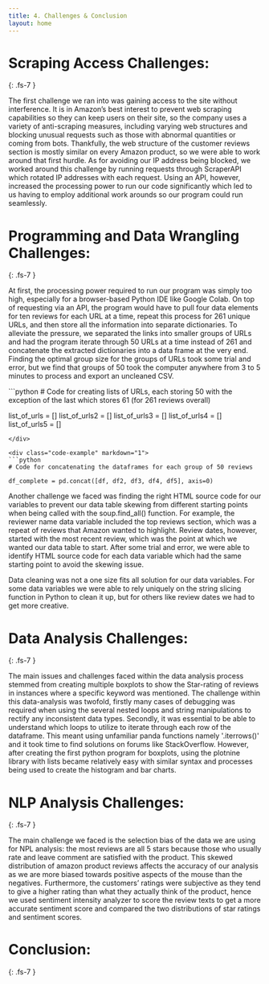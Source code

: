 ```yaml
---
title: 4. Challenges & Conclusion
layout: home
---
```


# **Scraping Access Challenges:**
{: .fs-7 }

The first challenge we ran into was gaining access to the site without interference. It is in Amazon’s best interest to prevent web scraping capabilities so they can keep users on their site, so the company uses a variety of anti-scraping measures, including varying web structures and blocking unusual requests such as those with abnormal quantities or coming from bots. Thankfully, the web structure of the customer reviews section is mostly similar on every Amazon product, so we were able to work around that first hurdle. As for avoiding our IP address being blocked, we worked around this challenge by running requests through ScraperAPI which rotated IP addresses with each request. Using an API, however, increased the processing power to run our code significantly which led to us having to employ additional work arounds so our program could run seamlessly.

# **Programming and Data Wrangling Challenges:**
{: .fs-7 }

At first, the processing power required to run our program was simply too high, especially for a browser-based Python IDE like Google Colab. On top of requesting via an API, the program would have to pull four data elements for ten reviews for each URL at a time, repeat this process for 261 unique URLs, and then store all the information into separate dictionaries. To alleviate the pressure, we separated the links into smaller groups of URLs and had the program iterate through 50 URLs at a time instead of 261 and concatenate the extracted dictionaries into a data frame at the very end. Finding the optimal group size for the groups of URLs took some trial and error, but we find that groups of 50 took the computer anywhere from 3 to 5 minutes to process and export an uncleaned CSV.

<div class="code-example" markdown="1">
```python
# Code for creating lists of URLs, each storing 50 with the exception of the last which stores 61 (for 261 reviews overall)

list_of_urls = []
list_of_urls2 = []
list_of_urls3 = []
list_of_urls4 = []
list_of_urls5 = []
```
</div>

<div class="code-example" markdown="1">
```python
# Code for concatenating the dataframes for each group of 50 reviews

df_complete = pd.concat([df, df2, df3, df4, df5], axis=0)
```
</div>

Another challenge we faced was finding the right HTML source code for our variables to prevent our data table skewing from different starting points when being called with the soup.find_all() function. For example, the reviewer name data variable included the top reviews section, which was a repeat of reviews that Amazon wanted to highlight. Review dates, however, started with the most recent review, which was the point at which we wanted our data table to start. After some trial and error, we were able to identify HTML source code for each data variable which had the same starting point to avoid the skewing issue.

Data cleaning was not a one size fits all solution for our data variables. For some data variables we were able to rely uniquely on the string slicing function in Python to clean it up, but for others like review dates we had to get more creative. 

# **Data Analysis Challenges:**
{: .fs-7 }

The main issues and challenges faced within the data analysis process stemmed from creating multiple boxplots to show the Star-rating of reviews in instances where a specific keyword was mentioned. The challenge within this data-analysis was twofold, firstly many cases of debugging was required when using the several nested loops and string manipulations to rectify any inconsistent data types. Secondly, it was essential to be able to understand which loops to utilize to iterate through each row of the dataframe. This meant using unfamiliar panda functions namely '.iterrows()' and it took time to find solutions on forums like StackOverflow. However, after creating the first python program for boxplots, using the plotnine library with lists became relatively easy with similar syntax and processes being used to create the histogram and bar charts.

# **NLP Analysis Challenges:**
{: .fs-7 }
 
The main challenge we faced is the selection bias of the data we are using for NPL analysis: the most reviews are all 5 stars because those who usually rate and leave comment are satisfied with the product. This skewed distribution of amazon product reviews affects the accuracy of our analysis as we are more biased towards positive aspects of the mouse than the negatives. Furthermore, the customers’ ratings were subjective as they tend to give a higher rating than what they actually think of the product, hence we used sentiment intensity analyzer to score the review texts to get a more accurate sentiment score and compared the two distributions of star ratings and sentiment scores.   

# **Conclusion:**
{: .fs-7 }



